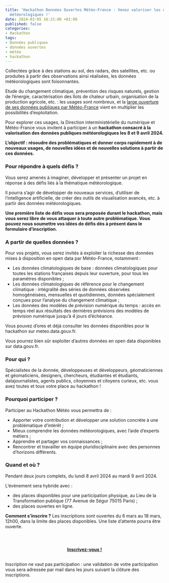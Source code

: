 ```yaml
---
title: 'Hackathon Données Ouvertes Météo-France : Venez valoriser les données publiques
  météorologiques !'
date: 2024-03-05 16:21:00 +01:00
published: false
categories:
- Hackathon
tags:
- Données publiques
- données ouvertes
- météo
- hackathon
---
```


Collectées grâce à des stations au sol, des radars, des satellites, etc. ou produites à partir des observations ainsi réalisées, les données météorologiques sont foisonnantes.

Etude du changement climatique, prévention des risques naturels, gestion de l’énergie, caractérisation des îlots de chaleur urbain, organisation de la production agricole, etc. : les usages sont nombreux, et la [large ouverture de ses données publiques par Météo-France](https://meteofrance.fr/actualite/presse/au-1er-janvier-2024-donnees-publiques-en-acces-libre) vient en multiplier les possibilités d’exploitation.

Pour explorer ces usages, la Direction interministérielle du numérique et Météo-France vous invitent à participer à un **hackathon consacré à la valorisation des données publiques météorologiques les 8 et 9 avril 2024.**

**L’objectif : résoudre des problématiques et donner corps rapidement à de nouveaux usages, de nouvelles idées et de nouvelles solutions à partir de ces données.**

### Pour répondre à quels défis ?
Vous serez amenés à imaginer, développer et présenter un projet en réponse à des défis liés à la thématique météorologique.

Il pourra s’agir de développer de nouveaux services, d’utiliser de l’intelligence artificielle, de créer des outils de visualisation avancés, etc. à partir des données météorologiques.

**Une première liste de défis vous sera proposée durant le hackathon, mais vous serez libre de vous attaquer à toute autre problématique. Vous pouvez nous soumettre vos idées de défis dès à présent dans le formulaire d’inscription.**

### A partir de quelles données ?
Pour vos projets, vous serez invités à exploiter la richesse des données mises à disposition en open data par Météo-France, notamment :

* Les données climatologiques de base : données climatologiques pour toutes les stations françaises depuis leur ouverture, pour tous les paramètres disponibles ;
* Les données climatologiques de référence pour le changement climatique : intégralité des séries de données observées homogénéisées, mensuelles et quotidiennes, données spécialement conçues pour l’analyse du changement climatique ;
* Les données des modèles de prévision numérique du temps : accès en temps réel aux résultats des dernières prévisions des modèles de prévision numérique jusqu’à 4 jours d’échéance.

Vous pouvez d’ores et déjà consulter les données disponibles pour le hackathon sur meteo.data.gouv.fr.

Vous pourrez bien sûr exploiter d’autres données en open data disponibles sur data.gouv.fr.

### Pour qui ?
Spécialistes de la donnée, développeuses et développeurs, géomaticiennes et géomaticiens, designers, chercheurs, étudiantes et étudiants, datajournalistes, agents publics, citoyennes et citoyens curieux, etc. vous avez toutes et tous votre place au hackathon !

### Pourquoi participer ?
Participer au Hackathon Météo vous permettra de :

* Apporter votre contribution et développer une solution concrète à une problématique d’intérêt ;
* Mieux comprendre les données météorologiques, avec l’aide d’experts métiers ;
* Apprendre et partager vos connaissances ;
* Rencontrer et travailler en équipe pluridisciplinaire avec des personnes d’horizons différents.

### Quand et où ?
Pendant deux jours complets, du lundi 8 avril 2024 au mardi 9 avril 2024.

L’événement sera hybride avec :

* des places disponibles pour une participation physique, au Lieu de la Transformation publique (77 Avenue de Ségur 75015 Paris) ;
* des places ouvertes en ligne.

**Comment s’inscrire ?**
Les inscriptions sont ouvertes du 6 mars au 18 mars, 12h00, dans la limite des places disponibles. Une liste d’attente pourra être ouverte.

<div align="center" style="margin-bottom: 30px; margin-top: 4em;"><a href="https://www.eventbrite.fr/e/billets-hackathon-donnees-ouvertes-meteo-france-836005554117" class="button" title="Inscrivez-vous ! - Lien externe"><b>Inscrivez-vous !</b></a></div>


Inscription ne vaut pas participation : une validation de votre participation vous sera adressée par mail dans les jours suivant la clôture des inscriptions.
